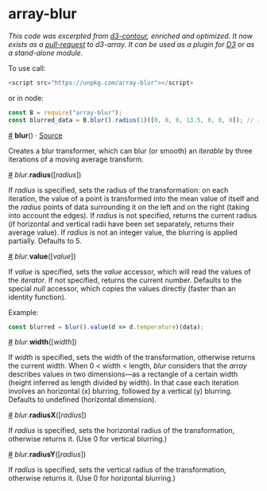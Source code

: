 # array-blur

_This code was excerpted from [d3-contour](https://github.com/d3/d3-contour), enriched and optimized. It now exists as a [pull-request](https://github.com/d3/d3-array/pull/151) to d3-array. It can be used as a plugin for [D3](https://d3js.org/) or as a stand-alone module._

To use call:
```js
<script src="https://unpkg.com/array-blur"></script>
```

or in node:
```js
const B = require("array-blur");
const blurred_data = B.blur().radius(1)([0, 0, 0, 13.5, 0, 0, 0]); // [0.5, 1.5, 3, 3.5, 3, 1.5, 0.5, width: 7, height: 1]
```



<a name="blur" href="#blur">#</a> <b>blur</b>() · [Source](https://github.com/fil/array-blur/blob/master/src/blur.js)

Creates a blur transformer, which can blur (or smooth) an *iterable* by three iterations of a moving average transform.

<a name="blur_radius" href="#blur_radius">#</a> *blur*.<b>radius</b>([*radius*])

If *radius* is specified, sets the radius of the transformation: on each iteration, the value of a point is transformed into the mean value of itself and the *radius* points of data surrounding it on the left and on the right (taking into account the edges). If *radius* is not specified, returns the current radius (if horizontal and vertical radii have been set separately, returns their average value). If *radius* is not an integer value, the blurring is applied partially. Defaults to 5.

<a name="blur_value" href="#blur_value">#</a> *blur*.<b>value</b>([*value*])

If *value* is specified, sets the *value* accessor, which will read the values of the *iterator*. If not specified, returns the current number. Defaults to the special *null* accessor, which copies the values directly (faster than an identity function).

Example:
```js
const blurred = blur().value(d => d.temperature)(data);
```

<a name="blur_width" href="#blur_width">#</a> *blur*.<b>width</b>([*width*])

If *width* is specified, sets the width of the transformation, otherwise returns the current width. When 0 < width < length, *blur* considers that the *array* describes values in two dimensions—as a rectangle of a certain width (height inferred as length divided by width). In that case each iteration involves an horizontal (x) blurring, followed by a vertical (y) blurring. Defaults to undefined (horizontal dimension).

<a name="blur_radiusX" href="#blur_radiusX">#</a> *blur*.<b>radiusX</b>([*radius*])

If *radius* is specified, sets the horizontal radius of the transformation, otherwise returns it. (Use 0 for vertical blurring.)

<a name="blur_radiusY" href="#blur_radiusY">#</a> *blur*.<b>radiusY</b>([*radius*])

If *radius* is specified, sets the vertical radius of the transformation, otherwise returns it. (Use 0 for horizontal blurring.)


